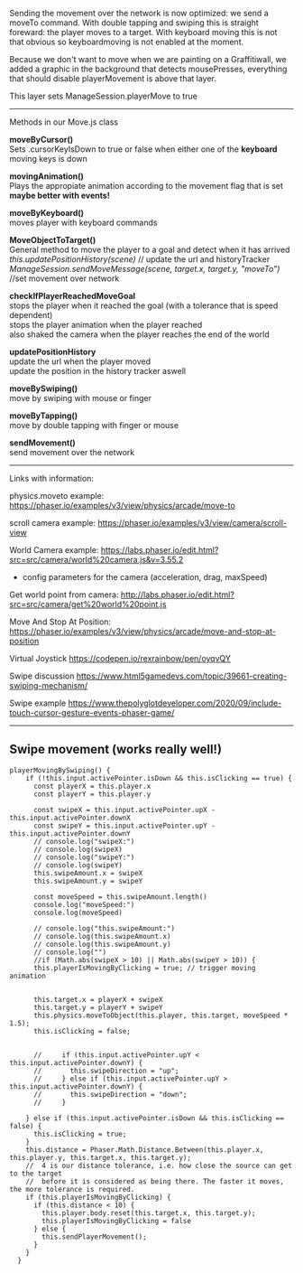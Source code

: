 Sending the movement over the network is now optimized: we send a moveTo command. With double tapping and swiping this is straight foreward: the player moves to a target. With keyboard moving this is not that obvious so keyboardmoving is not enabled at the moment.

Because we don't want to move when we are painting on a Graffitiwall, we added a graphic in the background that detects mousePresses, everything that should disable playerMovement is above that layer.

This layer sets ManageSession.playerMove to true

---

Methods in our Move.js class

**moveByCursor()**  
Sets .cursorKeyIsDown to true or false when either one of the **keyboard** moving keys is down

**movingAnimation()**  
Plays the appropiate animation according to the movement flag that is set **maybe better with events!**

**moveByKeyboard()**  
moves player with keyboard commands

**MoveObjectToTarget()**  
General method to move the player to a goal and detect when it has arrived  
_this.updatePositionHistory(scene)_ // update the url and historyTracker  
_ManageSession.sendMoveMessage(scene, target.x, target.y, "moveTo")_ //set movement over network

**checkIfPlayerReachedMoveGoal**  
stops the player when it reached the goal (with a tolerance that is speed dependent)  
stops the player animation when the player reached  
also shaked the camera when the player reaches the end of the world

**updatePositionHistory**  
update the url when the player moved  
update the position in the history tracker aswell

**moveBySwiping()**  
move by swiping with mouse or finger

**moveByTapping()**  
move by double tapping with finger or mouse

**sendMovement()**  
send movement over the network

---

Links with information:

physics.moveto example: https://phaser.io/examples/v3/view/physics/arcade/move-to

scroll camera example: https://phaser.io/examples/v3/view/camera/scroll-view

World Camera example: https://labs.phaser.io/edit.html?src=src/camera/world%20camera.js&v=3.55.2

- config parameters for the camera (acceleration, drag, maxSpeed)

Get world point from camera:
http://labs.phaser.io/edit.html?src=src/camera/get%20world%20point.js

Move And Stop At Position:
https://phaser.io/examples/v3/view/physics/arcade/move-and-stop-at-position

Virtual Joystick
https://codepen.io/rexrainbow/pen/oyqvQY

Swipe discussion
https://www.html5gamedevs.com/topic/39661-creating-swiping-mechanism/

Swipe example
https://www.thepolyglotdeveloper.com/2020/09/include-touch-cursor-gesture-events-phaser-game/

---

## Swipe movement (works really well!)

```
playerMovingBySwiping() {
    if (!this.input.activePointer.isDown && this.isClicking == true) {
      const playerX = this.player.x
      const playerY = this.player.y

      const swipeX = this.input.activePointer.upX - this.input.activePointer.downX
      const swipeY = this.input.activePointer.upY - this.input.activePointer.downY
      // console.log("swipeX:")
      // console.log(swipeX)
      // console.log("swipeY:")
      // console.log(swipeY)
      this.swipeAmount.x = swipeX
      this.swipeAmount.y = swipeY

      const moveSpeed = this.swipeAmount.length()
      console.log("moveSpeed:")
      console.log(moveSpeed)

      // console.log("this.swipeAmount:")
      // console.log(this.swipeAmount.x)
      // console.log(this.swipeAmount.y)
      // console.log("")
      //if (Math.abs(swipeX > 10) || Math.abs(swipeY > 10)) {
      this.playerIsMovingByClicking = true; // trigger moving animation


      this.target.x = playerX + swipeX
      this.target.y = playerY + swipeY
      this.physics.moveToObject(this.player, this.target, moveSpeed * 1.5);
      this.isClicking = false;


      //     if (this.input.activePointer.upY < this.input.activePointer.downY) {
      //       this.swipeDirection = "up";
      //     } else if (this.input.activePointer.upY > this.input.activePointer.downY) {
      //       this.swipeDirection = "down";
      //     }

    } else if (this.input.activePointer.isDown && this.isClicking == false) {
      this.isClicking = true;
    }
    this.distance = Phaser.Math.Distance.Between(this.player.x, this.player.y, this.target.x, this.target.y);
    //  4 is our distance tolerance, i.e. how close the source can get to the target
    //  before it is considered as being there. The faster it moves, the more tolerance is required.
    if (this.playerIsMovingByClicking) {
      if (this.distance < 10) {
        this.player.body.reset(this.target.x, this.target.y);
        this.playerIsMovingByClicking = false
      } else {
        this.sendPlayerMovement();
      }
    }
  }

```
